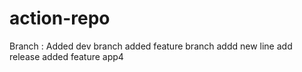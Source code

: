 # action-repo
Branch :
  Added dev branch
  added feature branch
addd new line
add release
added feature
app4
